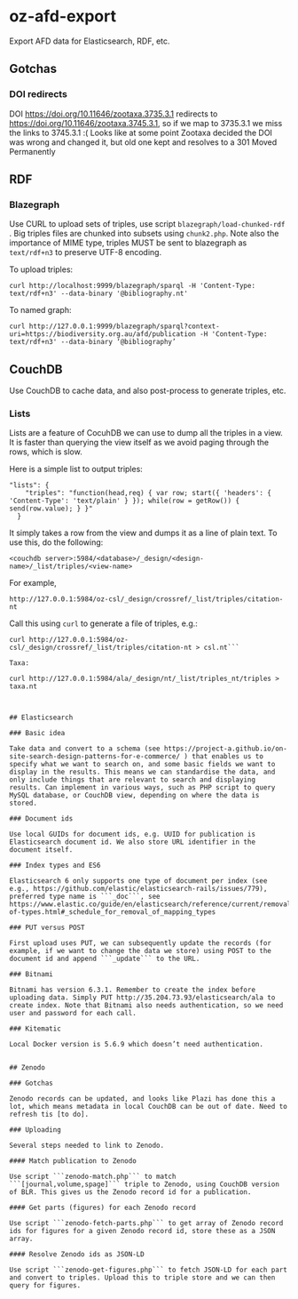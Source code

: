 # oz-afd-export
Export AFD data for Elasticsearch, RDF, etc.

## Gotchas

### DOI redirects

DOI https://doi.org/10.11646/zootaxa.3735.3.1 redirects to https://doi.org/10.11646/zootaxa.3745.3.1, so if we map to 3735.3.1 we miss the links to 3745.3.1 :( Looks like at some point Zootaxa decided the DOI was wrong and changed it, but old one kept and resolves to a 301 Moved Permanently

## RDF

### Blazegraph

Use CURL to upload sets of triples, use script ```blazegraph/load-chunked-rdf``` . Big triples files are chunked into subsets using ```chunk2.php```. Note also the importance of MIME type, triples MUST be sent to blazegraph as ```text/rdf+n3``` to preserve UTF-8 encoding.

To upload triples:

```
curl http://localhost:9999/blazegraph/sparql -H 'Content-Type: text/rdf+n3' --data-binary '@bibliography.nt'
```

To named graph:
```
curl http://127.0.0.1:9999/blazegraph/sparql?context-uri=https://biodiversity.org.au/afd/publication -H 'Content-Type: text/rdf+n3' --data-binary ‘@bibliography’
```

## CouchDB

Use CouchDB to cache data, and also post-process to generate triples, etc.

### Lists

Lists are a feature of CocuhDB we can use to dump all the triples in a view. It is faster than querying the view itself as we avoid paging through the rows, which is slow.

Here is a simple list to output triples:
```
"lists": {
    "triples": "function(head,req) { var row; start({ 'headers': { 'Content-Type': 'text/plain' } }); while(row = getRow()) { send(row.value); } }"
  }
```

It simply takes a row from the view and dumps it as a line of plain text. To use this, do the following:

```<couchdb server>:5984/<database>/_design/<design-name>/_list/triples/<view-name>```

For example, 

```http://127.0.0.1:5984/oz-csl/_design/crossref/_list/triples/citation-nt```

Call this using ```curl``` to generate a file of triples, e.g.:

```
curl http://127.0.0.1:5984/oz-csl/_design/crossref/_list/triples/citation-nt > csl.nt```

Taxa: 

curl http://127.0.0.1:5984/ala/_design/nt/_list/triples_nt/triples > taxa.nt



## Elasticsearch

### Basic idea

Take data and convert to a schema (see https://project-a.github.io/on-site-search-design-patterns-for-e-commerce/ ) that enables us to specify what we want to search on, and some basic fields we want to display in the results. This means we can standardise the data, and only include things that are relevant to search and displaying results. Can implement in various ways, such as PHP script to query MySQL database, or CouchDB view, depending on where the data is stored.

### Document ids

Use local GUIDs for document ids, e.g. UUID for publication is Elasticsearch document id. We also store URL identifier in the document itself.

### Index types and ES6

Elasticsearch 6 only supports one type of document per index (see e.g., https://github.com/elastic/elasticsearch-rails/issues/779), preferred type name is ```_doc```, see https://www.elastic.co/guide/en/elasticsearch/reference/current/removal-of-types.html#_schedule_for_removal_of_mapping_types

### PUT versus POST

First upload uses PUT, we can subsequently update the records (for example, if we want to change the data we store) using POST to the document id and append ```_update``` to the URL.

### Bitnami

Bitnami has version 6.3.1. Remember to create the index before uploading data. Simply PUT http://35.204.73.93/elasticsearch/ala to create index. Note that Bitnami also needs authentication, so we need user and password for each call.

### Kitematic

Local Docker version is 5.6.9 which doesn’t need authentication.


## Zenodo

### Gotchas

Zenodo records can be updated, and looks like Plazi has done this a lot, which means metadata in local CouchDB can be out of date. Need to refresh tis [to do].

### Uploading

Several steps needed to link to Zenodo.

#### Match publication to Zenodo

Use script ```zenodo-match.php``` to match ```[journal,volume,spage]``` triple to Zenodo, using CouchDB version of BLR. This gives us the Zenodo record id for a publication.

#### Get parts (figures) for each Zenodo record

Use script ```zenodo-fetch-parts.php``` to get array of Zenodo record ids for figures for a given Zenodo record id, store these as a JSON array.

#### Resolve Zenodo ids as JSON-LD

Use script ```zenodo-get-figures.php``` to fetch JSON-LD for each part and convert to triples. Upload this to triple store and we can then query for figures.


